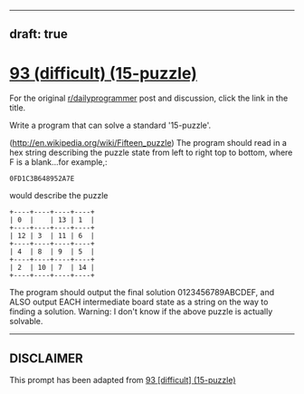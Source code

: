 ---
draft: true
----

# [93 (difficult) (15-puzzle)](https://www.reddit.com/r/dailyprogrammer/comments/z3a9x/8302012_challenge_93_difficult_15puzzle/)

For the original [r/dailyprogrammer](https://www.reddit.com/r/dailyprogrammer/) post and discussion, click the link in the title.

Write a program that can solve a standard '15-puzzle'.

(http://en.wikipedia.org/wiki/Fifteen_puzzle)
The program should read in a hex string describing the puzzle state from left to right top to bottom, where F is a blank...for example,:


```
0FD1C3B648952A7E
```
would describe the puzzle


```
+----+----+----+----+
| 0  |    | 13 | 1  |
+----+----+----+----+
| 12 | 3  | 11 | 6  |
+----+----+----+----+
| 4  | 8  | 9  | 5  |
+----+----+----+----+
| 2  | 10 | 7  | 14 |
+----+----+----+----+
```
The program should output the final solution 0123456789ABCDEF, and ALSO output EACH intermediate board state as a string on the way to finding a solution.
Warning: I don't know if the above puzzle is actually solvable.


----
## **DISCLAIMER**
This prompt has been adapted from [93 [difficult] (15-puzzle)](https://www.reddit.com/r/dailyprogrammer/comments/z3a9x/8302012_challenge_93_difficult_15puzzle/
)
